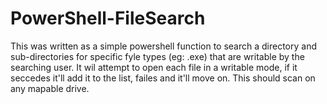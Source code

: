 # PowerShell-FileSearch
This was written as a simple powershell function to search a directory and sub-directories for specific fyle types (eg: .exe) that are writable by the searching user. It wil attempt to open each file in a writable mode, if it seccedes it'll add it to the list, failes and it'll move on. This should scan on any mapable drive.
